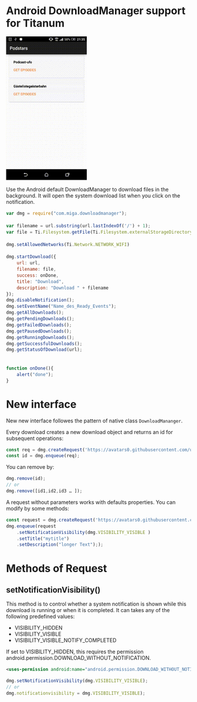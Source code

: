 # Android DownloadManager support for Titanum 

<img src="dmgr.gif" width=220 />

Use the Android default DownloadManager to download files in the background. It will open the system download list when you click on the notification.

~~~javascript
var dmg = require("com.miga.downloadmanager");

var filename = url.substring(url.lastIndexOf('/') + 1);
var file = Ti.Filesystem.getFile(Ti.Filesystem.externalStorageDirectory, filename).nativePath;

dmg.setAllowedNetworks(Ti.Network.NETWORK_WIFI)

dmg.startDownload({
    url: url,
    filename: file,
    success: onDone,
    title: "Download",
    description: "Download " + filename
});
dmg.disableNotification();
dmg.setEventName("Name_des_Ready_Events");
dmg.getAllDownloads();
dmg.getPendingDownloads();
dmg.getFailedDownloads();
dmg.getPausedDownloads();
dmg.getRunningDownloads();
dmg.getSuccessfulDownloads();
dmg.getStatusOfDownload(url);


function onDone(){
	alert("done");
}
~~~

# New interface

New new interface followes the pattern of native class `DownloadMananger`.

Every download creates a new download object and returns an id for subsequent operations:

```js
const req = dmg.createRequest('https://avatars0.githubusercontent.com/u/2996237?s=460&v=4');
const id = dmg.enqueue(req);
```

You can remove by:

```js
dmg.remove(id);
// or
dmg.remove([id1,id2,id3 … ]);
```

A request without parameters works with defaults properties. You can modify by some methods:

```js
const request = dmg.createRequest('https://avatars0.githubusercontent.com/u/2996237?s=460&v=4');
dmg.enqueue(request
	.setNotificationVisibility(dmg.VISIBILITY_VISIBLE )
	.setTitle("mytitle")
	.setDescription("longer Text"););
```
 

# Methods of Request
## setNotificationVisibility()

This method is to control whether a system notification is shown while this download is running or when it is completed.
It can takes any of the following predefined values: 

* VISIBILITY\_HIDDEN
* VISIBILITY\_VISIBLE 
* VISIBILITY\_VISIBLE\_NOTIFY\_COMPLETED

If set to VISIBILITY\_HIDDEN, this requires the permission android.permission.DOWNLOAD\_WITHOUT\_NOTIFICATION.

```xml
<uses-permission android:name="android.permission.DOWNLOAD_WITHOUT_NOTIFICATION" />
``` 

```js
dmg.setNotificationVisibility(dmg.VISIBILITY_VISIBLE);
// or
dmg.notificationvisibility = dmg.VISIBILITY_VISIBLE);

```